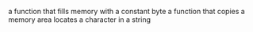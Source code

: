 a function that fills memory with a constant byte
a function that copies a memory area
locates a character in a string
